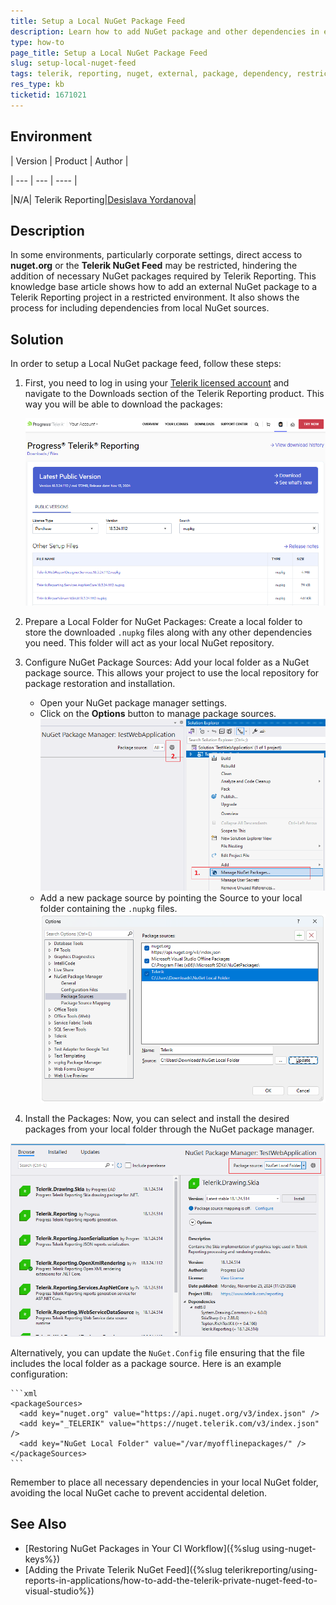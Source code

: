 ```yaml
---
title: Setup a Local NuGet Package Feed
description: Learn how to add NuGet package and other dependencies in environments with restricted access to nuget.org for Telerik Reporting projects.
type: how-to
page_title: Setup a Local NuGet Package Feed
slug: setup-local-nuget-feed
tags: telerik, reporting, nuget, external, package, dependency, restricted, environment
res_type: kb
ticketid: 1671021
---
```


## Environment

| Version | Product | Author |  

| --- | --- | ---- |  

|N/A| Telerik Reporting|[Desislava Yordanova](https://www.telerik.com/blogs/author/desislava-yordanova)| 

## Description

In some environments, particularly corporate settings, direct access to **nuget.org** or the **Telerik NuGet Feed** may be restricted, hindering the addition of necessary NuGet packages required by Telerik Reporting. 
This knowledge base article shows how to add an external NuGet package to a Telerik Reporting project in a restricted environment. It also shows the process for including dependencies from local NuGet sources.

## Solution

In order to setup a Local NuGet package feed, follow these steps:

1. First, you need to log in using your [Telerik licensed account](https://www.telerik.com/account/) and navigate to the Downloads section of the Telerik Reporting product. This way you will be able to download the packages: 
 
    ![Download NuGet Packages from Telerik Account](images/download-nuget-packages.png)    

1. Prepare a Local Folder for NuGet Packages: Create a local folder to store the downloaded `.nupkg` files along with any other dependencies you need. This folder will act as your local NuGet repository.

1. Configure NuGet Package Sources: Add your local folder as a NuGet package source. This allows your project to use the local repository for package restoration and installation.

   - Open your NuGet package manager settings.
   - Click on the **Options** button to manage package sources.
       ![Open the Package Manager](images/open-package-manager.png)  
   - Add a new package source by pointing the Source to your local folder containing the `.nupkg` files.
       ![Setup Local Source](images/setup-local-source.png)  

1. Install the Packages: Now, you can select and install the desired packages from your local folder through the NuGet package manager.

  ![Select Local Package Soure](images/select-local-package-source.png)   

Alternatively, you can update the `NuGet.Config` file ensuring that the file includes the local folder as a package source. Here is an example configuration:

    ```xml
    <packageSources>
      <add key="nuget.org" value="https://api.nuget.org/v3/index.json" />
      <add key="_TELERIK" value="https://nuget.telerik.com/v3/index.json" />
      <add key="NuGet Local Folder" value="/var/myofflinepackages/" />
    </packageSources>
    ```
Remember to place all necessary dependencies in your local NuGet folder, avoiding the local NuGet cache to prevent accidental deletion.

## See Also
- [Restoring NuGet Packages in Your CI Workflow]({%slug using-nuget-keys%})
- [Adding the Private Telerik NuGet Feed]({%slug telerikreporting/using-reports-in-applications/how-to-add-the-telerik-private-nuget-feed-to-visual-studio%})
